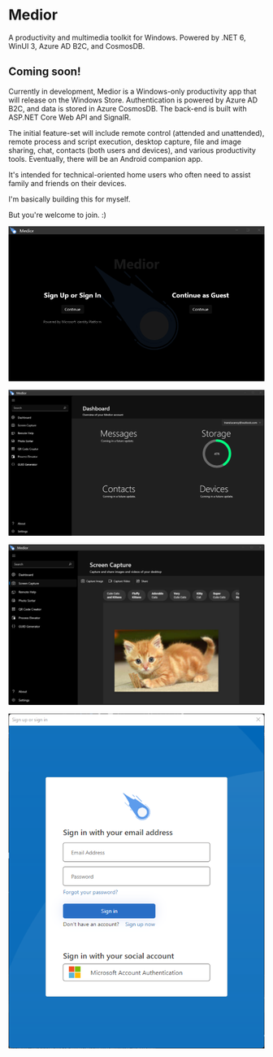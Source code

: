 # Medior
A productivity and multimedia toolkit for Windows.  Powered by .NET 6, WinUI 3, Azure AD B2C, and CosmosDB.


## Coming soon!

Currently in development, Medior is a Windows-only productivity app that will release on the Windows Store.  Authentication is powered by Azure AD B2C, and data is stored in Azure CosmosDB.  The back-end is built with ASP.NET Core Web API and SignalR.

The initial feature-set will include remote control (attended and unattended), remote process and script execution, desktop capture, file and image sharing, chat, contacts (both users and devices), and various productivity tools.  Eventually, there will be an Android companion app.

It's intended for technical-oriented home users who often need to assist family and friends on their devices.

I'm basically building this for myself.

But you're welcome to join.  :)


![Medior Screenshot](Medior/Medior/Media/Screenshots/MainWindow.png)

![Medior Screenshot](Medior/Medior/Media/Screenshots/Dashboard.png)

![Medior Screenshot](Medior/Medior/Media/Screenshots/ScreenCapture.png)

![Medior Screenshot](Medior/Medior/Media/Screenshots/Login.png)